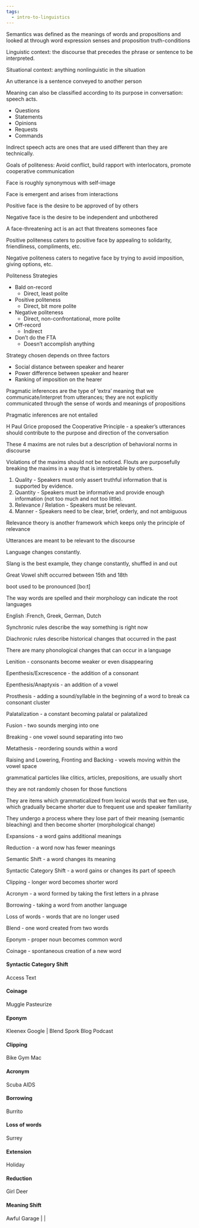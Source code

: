 ```yaml
---
tags:
  - intro-to-linguistics
---
```

Semantics was defined as the meanings of words and propositions and looked at through word expression senses and proposition truth-conditions

Linguistic context: the discourse that precedes the phrase or sentence to be interpreted.

Situational context: anything nonlinguistic in the situation 

An utterance is a sentence conveyed to another person

Meaning can also be classified according to its purpose in conversation: speech acts.

- Questions
- Statements
- Opinions
- Requests
- Commands

Indirect speech acts are ones that are used different than they are technically.

Goals of politeness: Avoid conflict, build rapport with interlocators, promote cooperative communication

Face is roughly synonymous with self-image

Face is emergent and arises from interactions

Positive face is the desire to be approved of by others

Negative face is the desire to be independent and unbothered

A face-threatening act is an act that threatens someones face

Positive politeness caters to positive face by appealing to solidarity, friendliness, compliments, etc.

Negative politeness caters to negative face by trying to avoid imposition, giving options, etc.

Politeness Strategies

- Bald on-record
    - Direct, least polite
- Positive politeness
    - Direct, bit more polite
- Negative politeness
    - Direct, non-confrontational, more polite
- Off-record
    - Indirect
- Don’t do the FTA
    - Doesn’t accomplish anything

Strategy chosen depends on three factors

- Social distance between speaker and hearer
- Power difference between speaker and hearer
- Ranking of imposition on the hearer

Pragmatic inferences are the type of ‘extra’ meaning that we communicate/interpret from utterances; they are not explicitly communicated through the sense of words and meanings of propositions

Pragmatic inferences are not entailed

H Paul Grice proposed the Cooperative Principle - a speaker’s utterances should contribute to the purpose and direction of the conversation

These 4 maxims are not rules but a description of behavioral norms in discourse

Violations of the maxims should not be noticed. Flouts are purposefully breaking the maxims in a way that is interpretable by others.

1. Quality - Speakers must only assert truthful information that is supported by evidence.
2. Quantity - Speakers must be informative and provide enough information (not too much and not too little).
3. Relevance / Relation - Speakers must be relevant.
4. Manner - Speakers need to be clear, brief, orderly, and not ambiguous

Relevance theory is another framework which keeps only the principle of relevance

Utterances are meant to be relevant to the discourse

Language changes constantly.

Slang is the best example, they change constantly, shuffled in and out

Great Vowel shift occurred between 15th and 18th

boot used to be pronounced [bo:t]

The way words are spelled and their morphology can indicate the root languages

English :French, Greek, German, Dutch

Synchronic rules describe the way something is right now

Diachronic rules describe historical changes that occurred in the past

There are many phonological changes that can occur in a language

Lenition - consonants become weaker or even disappearing

Epenthesis/Excrescence - the addition of a consonant

Epenthesis/Anaptyxis - an addition of a vowel

Prosthesis - adding a sound/syllable in the beginning of a word to break ca consonant cluster

Palatalization - a constant becoming palatal or palatalized

Fusion - two sounds merging into one

Breaking - one vowel sound separating into two

Metathesis - reordering sounds within a word

Raising and Lowering, Fronting and Backing - vowels moving within the vowel space

grammatical particles like clitics, articles, prepositions, are usually short

they are not randomly chosen for those functions

They are items which grammaticalized from lexical words that we ften use, which gradually became shorter due to frequent use and speaker familiarity

They undergo a process where they lose part of their meaning (semantic bleaching) and then become shorter (morphological change)

Expansions - a word gains additional meanings

Reduction - a word now has fewer meanings

Semantic Shift - a word changes its meaning

Syntactic Category Shift - a word gains or changes its part of speech

Clipping - longer word becomes shorter word

Acronym - a word formed by taking the first letters in a phrase

Borrowing - taking a word from another language

Loss of words - words that are no longer used

Blend - one word created from two words

Eponym - proper noun becomes common word

Coinage - spontaneous creation of a new word

#### Syntactic Category Shift
Access
Text 

#### Coinage
Muggle
Pasteurize 

#### Eponym
Kleenex
Google | Blend
Spork
Blog
Podcast

#### Clipping
Bike
Gym
Mac 

#### Acronym
Scuba
AIDS

#### Borrowing
Burrito

#### Loss of words
Surrey

#### Extension
Holiday

#### Reduction
Girl
Deer 
#### Meaning Shift
Awful
Garage |  |

